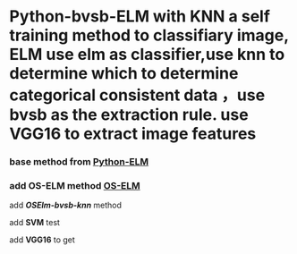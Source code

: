 Python-bvsb-ELM with KNN
a self training method to classifiary image, ELM use elm as  classifier,use knn to determine which to determine categorical consistent data ，use bvsb as the extraction rule.
use **VGG16** to extract image features
===============
### base method from  [Python-ELM](https://github.com/dclambert/Python-ELM)
### add OS-ELM method [OS-ELM](https://blog.csdn.net/google19890102/article/details/45273309)

add **_OSElm-bvsb-knn_** method

add  **SVM** test

add **VGG16** to get
